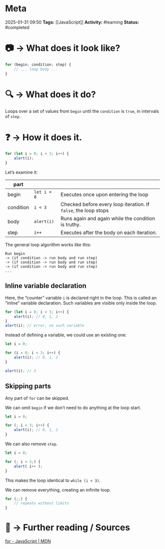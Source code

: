 # Meta
2025-01-31 09:50
**Tags:** [[JavaScript]]
**Activity:** #learning 
**Status:** #completed 

# 📷 → What does it look like?
```JavaScript title:example.js
for (begin; condition; step) {
	// ... loop body ...
}
```

# 🔍 → What does it do?
Loops over a set of values from `begin` until the `condition` is `true`, in intervals of `step`.

# ❓ → How it does it.
```JavaScript title:example.js
for (let i = 0; i < 3; i++) {
	alert(i);
}
```

Let’s examine it:

| **part**  |             |                                                                 |
| --------- | ----------- | --------------------------------------------------------------- |
| begin     | `let i = 0` | Executes once upon entering the loop                            |
| condition | `i < 3`     | Checked before every loop iteration. If `false`, the loop stops |
| body      | `alert(i)`  | Runs again and again while the condition is truthy.             |
| step      | `i++`       | Executes after the body on each iteration.                      |

The general loop algorithm works like this:
```Pseudocode title:example
Run begin
-> (if condition -> run body and run step)
-> (if condition -> run body and run step)
-> (if condition -> run body and run step)
...
```

## Inline variable declaration
Here, the “counter” variable `i` is declared right in the loop. This is called an “inline” variable declaration. Such variables are visible only inside the loop.
```JavaScript title:example.js
for (let i = 0; i < 3; i++) {
	alert(i); // 0, 1, 2
}
alert(i); // error, no such variable
```

Instead of defining a variable, we could use an existing one:
```JavaScript title:example.js
let i = 0;

for (i = 0; i < 3; i++) {
	alert(i); // 0, 1, 2
}

alert(i); // 3
```

## Skipping parts
Any part of `for` can be skipped.

We can omit `begin` if we don’t need to do anything at the loop start.
```JavaScript title:example.js
let i = 0;

for (; i < 3; i++) {
	alert(i); // 0, 1, 2
}
```

We can also remove `step`.
```JavaScript title:example.js
let i = 0;

for (; i < 3;) {
	alert( i++ );
}
```

This makes the loop identical to `while (i < 3)`.

We can remove everything, creating an infinite loop.
```JavaScript title:example.js
for (;;) {
	// repeats without limits
}
```

# 📑 → Further reading / Sources
[for - JavaScript | MDN](https://developer.mozilla.org/en-US/docs/Web/JavaScript/Reference/Statements/for)